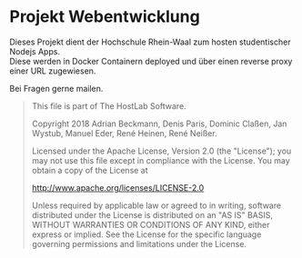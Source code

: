 # Projekt Webentwicklung

Dieses Projekt dient der Hochschule Rhein-Waal zum hosten studentischer Nodejs Apps.  
Diese werden in Docker Containern deployed und über einen reverse proxy einer URL zugewiesen.

Bei Fragen gerne mailen.


> This file is part of The HostLab Software.
>
> Copyright 2018
> Adrian Beckmann, Denis Paris, Dominic Claßen,
> Jan Wystub, Manuel Eder, René Heinen, René Neißer.
> 
> Licensed under the Apache License, Version 2.0 (the "License");
> you may not use this file except in compliance with the License.
> You may obtain a copy of the License at
>
>   http://www.apache.org/licenses/LICENSE-2.0
>
> Unless required by applicable law or agreed to in writing, software
> distributed under the License is distributed on an "AS IS" BASIS,
> WITHOUT WARRANTIES OR CONDITIONS OF ANY KIND, either express or implied.
> See the License for the specific language governing permissions and
> limitations under the License.

